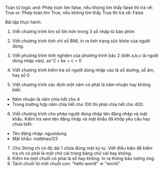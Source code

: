 Toán tử logic
and: Phép toán tìm false, nếu không tìm thấy false thì trả về: True
or: Phép toán tìm True, nếu không tìm thấy True thì trả về: False


Bài tập thực hành:
1. Viết chương trình tìm số lớn hơn trong 3 số nhập từ bàn phím
2. Viết chương trình tính chỉ số BMI, in ra tình trạng sức khỏe của người dùng.
3. Viết phương trình tính nghiệm của phương trình bậc 2 (biết a,b,c là người dùng nhập vào).
ax^2 + bx + c = 0

4. Viết chương trình kiểm tra số người dùng nhập vào là số dương, số âm, hay số 0
5. Viết chương trình xác định một năm có phải là năm nhuận hay không biết:
- Năm nhuận là năm chia hết cho 4
- Trong trường hợp năm chia hết cho 100 thì phải chia hết cho 400.
6. Viết chương trình cho phép người dùng nhập tên đăng nhập và mật khẩu. Kiểm tra xem tên đăng nhập và mật khẩu đã khớp yêu cầu hay chưa biết:
- Tên đăng nhập: nguoidung
- Mật khẩu: matkhau123
7. Cho String ch có độ dài 1 chứa đúng một ký tự. Viết điều kiện để kiểm tra ch có phải là một chữ cái trong bảng chữ cái hay không.
8. Kiểm tra một chuỗi có phải là số hay không. In ra thông báo tương ứng.
9. Tách chuỗi từ một chuỗi con:
"hello world" => "world".